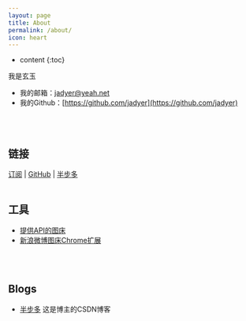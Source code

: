 ```yaml
---
layout: page
title: About
permalink: /about/
icon: heart
---
```


* content
{:toc}


我是玄玉
* 我的邮箱：[jadyer@yeah.net](mailto:jadyer@yeah.net)
* 我的Github：[https://github.com/jadyer](https://github.com/jadyer)
<br/>
<br/>

## 链接
[订阅](https://jadyer.github.io/feed.xml) \| [GitHub](https://github.com/jadyer) \| [半步多](http://blog.csdn.net/jadyer)
<br/>
<br/>

## 工具
* [提供API的图床](https://sm.ms/)
* [新浪微博图床Chrome扩展](https://github.com/Suxiaogang/WeiboPicBed)
<br/>
<br/>

## Blogs
* [半步多](http://blog.csdn.net/jadyer/) 这是博主的CSDN博客